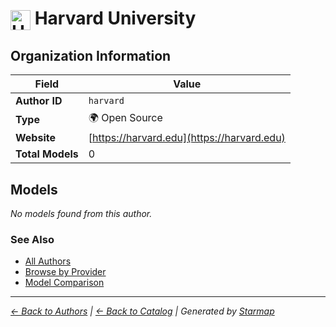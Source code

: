 # <img src="https://raw.githubusercontent.com/agentstation/starmap/master/internal/embedded/logos/harvard.svg" alt="Harvard University" width="32" height="32" style="vertical-align: middle;"> Harvard University
  
  
  
## Organization Information
  
| Field | Value |
|---------|---------|
| **Author ID** | `harvard` |
| **Type** | 🌍 Open Source |
| **Website** | [https://harvard.edu](https://harvard.edu) |
| **Total Models** | 0 |

  
## Models
  
*No models found from this author.*
  
### See Also
  
- [All Authors](../)
- [Browse by Provider](../../providers/)
- [Model Comparison](../../models/)
  
---
*_[← Back to Authors](../) | [← Back to Catalog](../../) | Generated by [Starmap](https://github.com/agentstation/starmap)_*